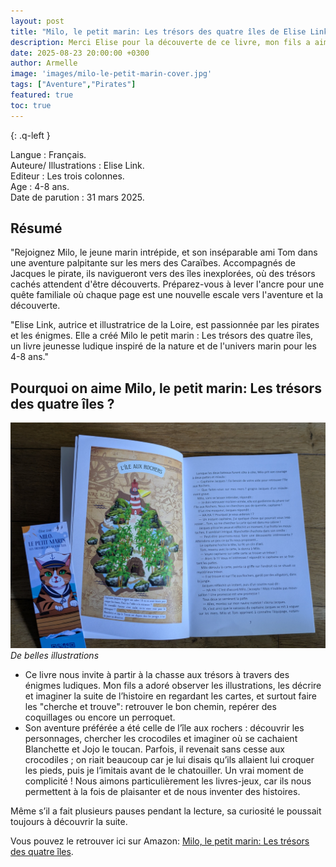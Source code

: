 ```yaml
---
layout: post
title: "Milo, le petit marin: Les trésors des quatre îles de Elise Link"
description: Merci Elise pour la découverte de ce livre, mon fils a aimé les aventures de Milo et découvrir les différents trésors et les cherche et trouve sur les cartes.
date: 2025-08-23 20:00:00 +0300
author: Armelle
image: 'images/milo-le-petit-marin-cover.jpg'
tags: ["Aventure","Pirates"]
featured: true
toc: true
---
```


{: .q-left }

Langue : Français.  
Auteure/ Illustrations : Elise Link.                  
Editeur : Les trois colonnes.              
Age : 4-8 ans.                            
Date de parution : 31 mars 2025.        

## Résumé

"Rejoignez Milo, le jeune marin intrépide, et son inséparable ami Tom dans une aventure palpitante sur les mers des Caraïbes. Accompagnés de Jacques le pirate, ils navigueront vers des îles inexplorées, où des trésors cachés attendent d'être découverts. Préparez-vous à lever l'ancre pour une quête familiale où chaque page est une nouvelle escale vers l'aventure et la découverte.

"Elise Link, autrice et illustratrice de la Loire, est passionnée par les pirates et les énigmes. Elle a créé Milo le petit marin : Les trésors des quatre îles, un livre jeunesse ludique inspiré de la nature et de l'univers marin pour les 4-8 ans."

## Pourquoi on aime Milo, le petit marin: Les trésors des quatre îles ?

![De belles illustrations](images/milo-le-petit-marin-int.jpg)
*De belles illustrations*
- Ce livre nous invite à partir à la chasse aux trésors à travers des énigmes ludiques. Mon fils a adoré observer les illustrations, les décrire et imaginer la suite de l’histoire en regardant les cartes, et surtout faire les "cherche et trouve": retrouver le bon chemin, repérer des coquillages ou encore un perroquet.
- Son aventure préférée a été celle de l’île aux rochers : découvrir les personnages, chercher les crocodiles et imaginer où se cachaient Blanchette et Jojo le toucan. Parfois, il revenait sans cesse aux crocodiles ; on riait beaucoup car je lui disais qu’ils allaient lui croquer les pieds, puis je l’imitais avant de le chatouiller. Un vrai moment de complicité ! Nous aimons particulièrement les livres-jeux, car ils nous permettent à la fois de plaisanter et de nous inventer des histoires.

Même s’il a fait plusieurs pauses pendant la lecture, sa curiosité le poussait toujours à découvrir la suite.

Vous pouvez le retrouver ici sur Amazon: [Milo, le petit marin: Les trésors des quatre îles](https://amzn.to/4pt1DGD).



